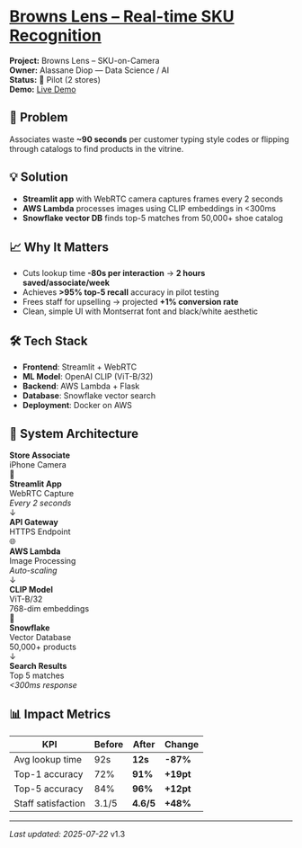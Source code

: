 # [Browns Lens – Real-time SKU Recognition](../)

<div class="project-header">
  <div class="project-meta">
    <div><strong>Project:</strong> Browns Lens – SKU-on-Camera</div>
    <div><strong>Owner:</strong> Alassane Diop — Data Science / AI</div>
    <div><strong>Status:</strong> 🧪 Pilot (2 stores)</div>
    <div><strong>Demo:</strong> <a href="https://browns-internal/browns-lens">Live Demo</a></div>
  </div>
</div>

<div class="two-column-layout">

<div class="column-left">

## 🎯 Problem
Associates waste **~90 seconds** per customer typing style codes or flipping through catalogs to find products in the vitrine.

## 💡 Solution  
- **Streamlit app** with WebRTC camera captures frames every 2 seconds
- **AWS Lambda** processes images using CLIP embeddings in <300ms
- **Snowflake vector DB** finds top-5 matches from 50,000+ shoe catalog

## 📈 Why It Matters
- Cuts lookup time **-80s per interaction** → **2 hours saved/associate/week**
- Achieves **>95% top-5 recall** accuracy in pilot testing
- Frees staff for upselling → projected **+1% conversion rate**
- Clean, simple UI with Montserrat font and black/white aesthetic

## 🛠️ Tech Stack
- **Frontend**: Streamlit + WebRTC
- **ML Model**: OpenAI CLIP (ViT-B/32)
- **Backend**: AWS Lambda + Flask
- **Database**: Snowflake vector search
- **Deployment**: Docker on AWS

</div>

<div class="column-right">

## 🔧 System Architecture

<div class="system-diagram">
  <div class="diagram-row">
    <div class="node user-node">
      <strong>Store Associate</strong><br>
      iPhone Camera
    </div>
    <div class="arrow">📱</div>
    <div class="node frontend-node">
      <strong>Streamlit App</strong><br>
      WebRTC Capture<br>
      <em>Every 2 seconds</em>
    </div>
  </div>
  
  <div class="diagram-flow">↓</div>
  
  <div class="diagram-row">
    <div class="node api-node">
      <strong>API Gateway</strong><br>
      HTTPS Endpoint
    </div>
    <div class="arrow">🌐</div>
    <div class="node compute-node">
      <strong>AWS Lambda</strong><br>
      Image Processing<br>
      <em>Auto-scaling</em>
    </div>
  </div>
  
  <div class="diagram-flow">↓</div>
  
  <div class="diagram-row">
    <div class="node ml-node">
      <strong>CLIP Model</strong><br>
      ViT-B/32<br>
      768-dim embeddings
    </div>
    <div class="arrow">🧠</div>
    <div class="node database-node">
      <strong>Snowflake</strong><br>
      Vector Database<br>
      50,000+ products
    </div>
  </div>
  
  <div class="diagram-flow">↓</div>
  
  <div class="diagram-row center">
    <div class="node results-node">
      <strong>Search Results</strong><br>
      Top 5 matches<br>
      <em>&lt;300ms response</em>
    </div>
  </div>
</div>

## 📊 Impact Metrics

| **KPI**             | **Before** | **After**    | **Change** |
|---------------------|------------|--------------|------------|
| Avg lookup time     | 92s        | **12s**      | **-87%**   |
| Top-1 accuracy      | 72%        | **91%**      | **+19pt**  |
| Top-5 accuracy      | 84%        | **96%**      | **+12pt**  |
| Staff satisfaction  | 3.1/5      | **4.6/5**    | **+48%**   |

</div>

</div>


---

*Last updated: 2025-07-22* v1.3